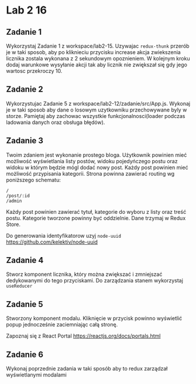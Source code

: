 # Lab 2 16

## Zadanie 1
Wykorzystaj Zadanie 1 z workspace/lab2-15. Uzywajac `redux-thunk` przerób je w taki sposob, aby po kliknieciu przycisku increase akcja zwiekszenia licznika zostala wykonana z 2 sekundowym opoznieniem.
W kolejnym kroku dodaj warunkowe wysyłanie akcji tak aby licznik nie zwiększał się gdy jego wartosc przekroczy 10.

## Zadanie 2
Wykorzystujac Zadanie 5 z workspace/lab2-12/zadanie/src/App.js. Wykonaj je w taki sposob aby dane o losowym uzytkowniku przechowywane byly w storze. Pamiętaj aby zachowac wszystkie funkcjonalnosci(loader podczas ladowania danych oraz obsługa błędów).

## Zadanie 3
Twoim zdaniem jest wykonanie prostego bloga. Użytkownik powinien mieć możliwość wyświetlania listy postów, widoku pojedyńczego postu oraz widoku w którym będzie mógl dodać nowy post.
Każdy post powinien mieć możliwość przypisania kategorii. 
Strona powinna zawierać routing wg poniższego schematu: 
```
/
/post/:id
/admin
```
Każdy post powinien zawierać tytuł, kategorie do wyboru z listy oraz treść postu. Kategorie tworzone powinny być oddzielnie. 
Dane trzymaj w Redux Store. 

Do generowania identyfikatorow uzyj `node-uuid` https://github.com/kelektiv/node-uuid

## Zadanie 4
Stworz komponent licznika, który można zwiększać i zmniejszać dedykowanymi do tego przyciskami. Do zarządzania stanem wykorzystaj `useReducer`

## Zadanie 5
Stworzony komponent modalu. Kliknięcie w przycisk powinno wyświetlić popup jednocześnie zaciemniając całą stronę.

Zapoznaj się z React Portal https://reactjs.org/docs/portals.html

## Zadanie 6
Wykonaj poprzednie zadania w taki sposób aby to redux zarządzał wyświetlanymi modalami
